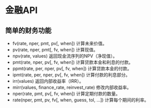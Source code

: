 # 金融API

## 简单的财务功能

- fv(rate, nper, pmt, pv[, when])	计算未来价值。
- pv(rate, nper, pmt[, fv, when])	计算现值。
- npv(rate, values)	返回现金流序列的NPV（净现值）。
- pmt(rate, nper, pv[, fv, when])	计算贷款本金和利息的付款。
- ppmt(rate, per, nper, pv[, fv, when])	计算贷款本金的付款。
- ipmt(rate, per, nper, pv[, fv, when])	计算付款的利息部分。
- irr(values)	返回内部收益率（IRR）。
- mirr(values, finance_rate, reinvest_rate)	修改内部收益率。
- nper(rate, pmt, pv[, fv, when])	计算定期付款的数量。
- rate(nper, pmt, pv, fv[, when, guess, tol, …])	计算每个期间的利率。